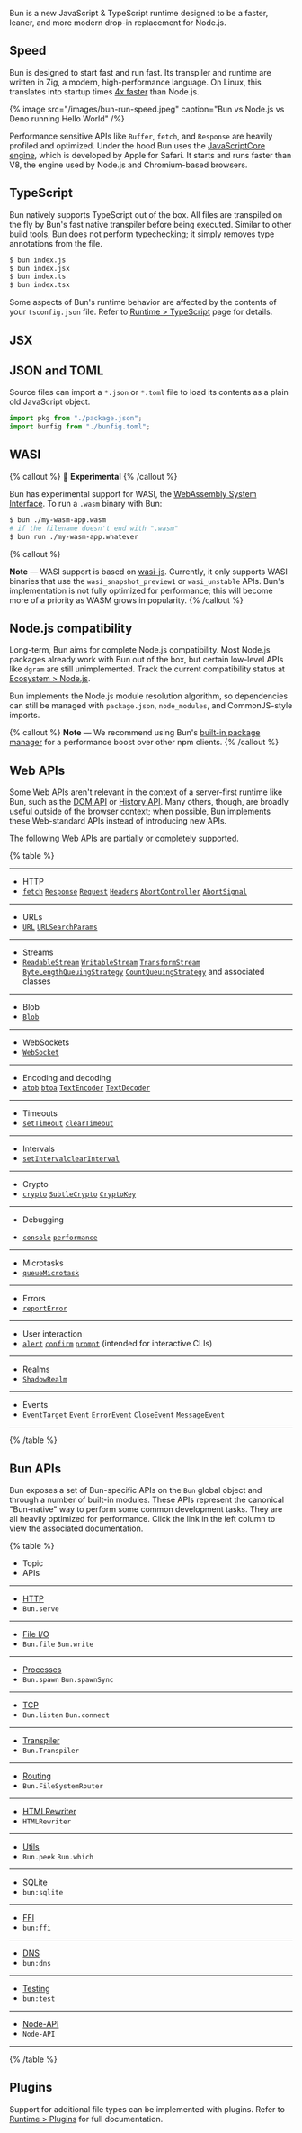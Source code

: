Bun is a new JavaScript & TypeScript runtime designed to be a faster, leaner, and more modern drop-in replacement for Node.js.

## Speed

Bun is designed to start fast and run fast. Its transpiler and runtime are written in Zig, a modern, high-performance language. On Linux, this translates into startup times [4x faster](https://twitter.com/jarredsumner/status/1499225725492076544) than Node.js.

{% image src="/images/bun-run-speed.jpeg" caption="Bun vs Node.js vs Deno running Hello World" /%}

<!-- If no `node_modules` directory is found in the working directory or above, Bun will abandon Node.js-style module resolution in favor of the `Bun module resolution algorithm`. Under Bun-style module resolution, all packages are _auto-installed_ on the fly into a [global module cache](https://bun.com/docs/install/cache). For full details on this algorithm, refer to [Runtime > Modules](https://bun.com/docs/runtime/modules). -->

Performance sensitive APIs like `Buffer`, `fetch`, and `Response` are heavily profiled and optimized. Under the hood Bun uses the [JavaScriptCore engine](https://developer.apple.com/documentation/javascriptcore), which is developed by Apple for Safari. It starts and runs faster than V8, the engine used by Node.js and Chromium-based browsers.

## TypeScript

Bun natively supports TypeScript out of the box. All files are transpiled on the fly by Bun's fast native transpiler before being executed. Similar to other build tools, Bun does not perform typechecking; it simply removes type annotations from the file.

```bash
$ bun index.js
$ bun index.jsx
$ bun index.ts
$ bun index.tsx
```

Some aspects of Bun's runtime behavior are affected by the contents of your `tsconfig.json` file. Refer to [Runtime > TypeScript](https://bun.com/docs/runtime/typescript) page for details.

<!-- Before execution, Bun internally transforms all source files to vanilla JavaScript using its fast native transpiler. The transpiler looks at the files extension to determine how to handle it. -->

<!--

every file before execution. Its transpiler  can directly run TypeScript and JSX `{.js|.jsx|.ts|.tsx}` files directly. During execution, Bun internally transpiles all files (including `.js` files) to vanilla JavaScript with its fast native transpiler. -->

<!-- A loader determines how to map imports &amp; file extensions to transforms and output. -->

<!-- Currently, Bun implements the following loaders: -->

<!-- {% table %}

- Extension
- Transforms
- Output (internal)

---

- `.js`
- JSX + JavaScript
- `.js`

---

- `.jsx`
- JSX + JavaScript
- `.js`

---

- `.ts`
- TypeScript + JavaScript
- `.js`

---

- `.tsx`
- TypeScript + JSX + JavaScript
- `.js`

---

- `.mjs`
- JavaScript
- `.js`

---

- `.cjs`
- JavaScript
- `.js`

---

- `.mts`
- TypeScript
- `.js`

---

- `.cts`
- TypeScript
- `.js`


{% /table %} -->

## JSX

## JSON and TOML

Source files can import a `*.json` or `*.toml` file to load its contents as a plain old JavaScript object.

```ts
import pkg from "./package.json";
import bunfig from "./bunfig.toml";
```

## WASI

{% callout %}
🚧 **Experimental**
{% /callout %}

Bun has experimental support for WASI, the [WebAssembly System Interface](https://github.com/WebAssembly/WASI). To run a `.wasm` binary with Bun:

```bash
$ bun ./my-wasm-app.wasm
# if the filename doesn't end with ".wasm"
$ bun run ./my-wasm-app.whatever
```

{% callout %}

**Note** — WASI support is based on [wasi-js](https://github.com/sagemathinc/cowasm/tree/main/core/wasi-js). Currently, it only supports WASI binaries that use the `wasi_snapshot_preview1` or `wasi_unstable` APIs. Bun's implementation is not fully optimized for performance; this will become more of a priority as WASM grows in popularity.
{% /callout %}

## Node.js compatibility

Long-term, Bun aims for complete Node.js compatibility. Most Node.js packages already work with Bun out of the box, but certain low-level APIs like `dgram` are still unimplemented. Track the current compatibility status at [Ecosystem > Node.js](https://bun.com/docs/runtime/nodejs-apis).

Bun implements the Node.js module resolution algorithm, so dependencies can still be managed with `package.json`, `node_modules`, and CommonJS-style imports.

{% callout %}
**Note** — We recommend using Bun's [built-in package manager](https://bun.com/docs/cli/install) for a performance boost over other npm clients.
{% /callout %}

## Web APIs

<!-- When prudent, Bun attempts to implement Web-standard APIs instead of introducing new APIs. Refer to [Runtime > Web APIs](https://bun.com/docs/web-apis) for a list of Web APIs that are available in Bun. -->

Some Web APIs aren't relevant in the context of a server-first runtime like Bun, such as the [DOM API](https://developer.mozilla.org/en-US/docs/Web/API/HTML_DOM_API#html_dom_api_interfaces) or [History API](https://developer.mozilla.org/en-US/docs/Web/API/History_API). Many others, though, are broadly useful outside of the browser context; when possible, Bun implements these Web-standard APIs instead of introducing new APIs.

The following Web APIs are partially or completely supported.

{% table %}

---

- HTTP
- [`fetch`](https://developer.mozilla.org/en-US/docs/Web/API/fetch) [`Response`](https://developer.mozilla.org/en-US/docs/Web/API/Response) [`Request`](https://developer.mozilla.org/en-US/docs/Web/API/Request) [`Headers`](https://developer.mozilla.org/en-US/docs/Web/API/Headers) [`AbortController`](https://developer.mozilla.org/en-US/docs/Web/API/AbortController) [`AbortSignal`](https://developer.mozilla.org/en-US/docs/Web/API/AbortSignal)

---

- URLs
- [`URL`](https://developer.mozilla.org/en-US/docs/Web/API/URL) [`URLSearchParams`](https://developer.mozilla.org/en-US/docs/Web/API/URLSearchParams)

---

- Streams
- [`ReadableStream`](https://developer.mozilla.org/en-US/docs/Web/API/ReadableStream) [`WritableStream`](https://developer.mozilla.org/en-US/docs/Web/API/WritableStream) [`TransformStream`](https://developer.mozilla.org/en-US/docs/Web/API/TransformStream) [`ByteLengthQueuingStrategy`](https://developer.mozilla.org/en-US/docs/Web/API/ByteLengthQueuingStrategy) [`CountQueuingStrategy`](https://developer.mozilla.org/en-US/docs/Web/API/CountQueuingStrategy) and associated classes

---

- Blob
- [`Blob`](https://developer.mozilla.org/en-US/docs/Web/API/Blob)

---

- WebSockets
- [`WebSocket`](https://developer.mozilla.org/en-US/docs/Web/API/WebSocket)

---

- Encoding and decoding
- [`atob`](https://developer.mozilla.org/en-US/docs/Web/API/atob) [`btoa`](https://developer.mozilla.org/en-US/docs/Web/API/btoa) [`TextEncoder`](https://developer.mozilla.org/en-US/docs/Web/API/TextEncoder) [`TextDecoder`](https://developer.mozilla.org/en-US/docs/Web/API/TextDecoder)

---

- Timeouts
- [`setTimeout`](https://developer.mozilla.org/en-US/docs/Web/API/setTimeout) [`clearTimeout`](https://developer.mozilla.org/en-US/docs/Web/API/clearTimeout)

---

- Intervals
- [`setInterval`](https://developer.mozilla.org/en-US/docs/Web/API/setInterval)[`clearInterval`](https://developer.mozilla.org/en-US/docs/Web/API/clearInterval)

---

- Crypto
- [`crypto`](https://developer.mozilla.org/en-US/docs/Web/API/Crypto) [`SubtleCrypto`](https://developer.mozilla.org/en-US/docs/Web/API/SubtleCrypto)
  [`CryptoKey`](https://developer.mozilla.org/en-US/docs/Web/API/CryptoKey)

---

- Debugging

- [`console`](https://developer.mozilla.org/en-US/docs/Web/API/console) [`performance`](https://developer.mozilla.org/en-US/docs/Web/API/Performance)

---

- Microtasks
- [`queueMicrotask`](https://developer.mozilla.org/en-US/docs/Web/API/queueMicrotask)

---

- Errors
- [`reportError`](https://developer.mozilla.org/en-US/docs/Web/API/reportError)

---

- User interaction
- [`alert`](https://developer.mozilla.org/en-US/docs/Web/API/Window/alert) [`confirm`](https://developer.mozilla.org/en-US/docs/Web/API/Window/confirm) [`prompt`](https://developer.mozilla.org/en-US/docs/Web/API/Window/prompt) (intended for interactive CLIs)

<!-- - Blocking. Prints the alert message to terminal and awaits `[ENTER]` before proceeding. -->
<!-- - Blocking. Prints confirmation message and awaits `[y/N]` input from user. Returns `true` if user entered `y` or `Y`, `false` otherwise.
- Blocking. Prints prompt message and awaits user input. Returns the user input as a string. -->

---

- Realms
- [`ShadowRealm`](https://github.com/tc39/proposal-shadowrealm)

---

- Events
- [`EventTarget`](https://developer.mozilla.org/en-US/docs/Web/API/EventTarget)
  [`Event`](https://developer.mozilla.org/en-US/docs/Web/API/Event) [`ErrorEvent`](https://developer.mozilla.org/en-US/docs/Web/API/ErrorEvent) [`CloseEvent`](https://developer.mozilla.org/en-US/docs/Web/API/CloseEvent) [`MessageEvent`](https://developer.mozilla.org/en-US/docs/Web/API/MessageEvent)

---

{% /table %}

## Bun APIs

Bun exposes a set of Bun-specific APIs on the `Bun` global object and through a number of built-in modules. These APIs represent the canonical "Bun-native" way to perform some common development tasks. They are all heavily optimized for performance. Click the link in the left column to view the associated documentation.

{% table %}

- Topic
- APIs

---

- [HTTP](https://bun.com/docs/api/http)
- `Bun.serve`

---

- [File I/O](https://bun.com/docs/api/file-io)
- `Bun.file` `Bun.write`

---

- [Processes](https://bun.com/docs/api/spawn)
- `Bun.spawn` `Bun.spawnSync`

---

- [TCP](https://bun.com/docs/api/tcp)
- `Bun.listen` `Bun.connect`

---

- [Transpiler](https://bun.com/docs/api/transpiler)
- `Bun.Transpiler`

---

- [Routing](https://bun.com/docs/api/file-system-router)
- `Bun.FileSystemRouter`

---

- [HTMLRewriter](https://bun.com/docs/api/html-rewriter)
- `HTMLRewriter`

---

- [Utils](https://bun.com/docs/api/utils)
- `Bun.peek` `Bun.which`

---

- [SQLite](https://bun.com/docs/api/sqlite)
- `bun:sqlite`

---

- [FFI](https://bun.com/docs/api/ffi)
- `bun:ffi`

---

- [DNS](https://bun.com/docs/api/dns)
- `bun:dns`

---

- [Testing](https://bun.com/docs/api/test)
- `bun:test`

---

- [Node-API](https://bun.com/docs/api/node-api)
- `Node-API`

---

{% /table %}

## Plugins

Support for additional file types can be implemented with plugins. Refer to [Runtime > Plugins](https://bun.com/docs/bundler/plugins) for full documentation.
